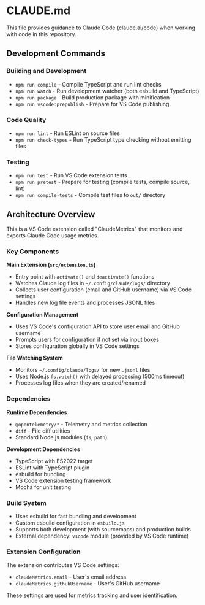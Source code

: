 # CLAUDE.md

This file provides guidance to Claude Code (claude.ai/code) when working with code in this repository.

## Development Commands

### Building and Development
- `npm run compile` - Compile TypeScript and run lint checks
- `npm run watch` - Run development watcher (both esbuild and TypeScript)
- `npm run package` - Build production package with minification
- `npm run vscode:prepublish` - Prepare for VS Code publishing

### Code Quality
- `npm run lint` - Run ESLint on source files
- `npm run check-types` - Run TypeScript type checking without emitting files

### Testing
- `npm run test` - Run VS Code extension tests
- `npm run pretest` - Prepare for testing (compile tests, compile source, lint)
- `npm run compile-tests` - Compile test files to `out/` directory

## Architecture Overview

This is a VS Code extension called "ClaudeMetrics" that monitors and exports Claude Code usage metrics.

### Key Components

**Main Extension (`src/extension.ts`)**
- Entry point with `activate()` and `deactivate()` functions
- Watches Claude log files in `~/.config/claude/logs/` directory
- Collects user configuration (email and GitHub username) via VS Code settings
- Handles new log file events and processes JSONL files

**Configuration Management**
- Uses VS Code's configuration API to store user email and GitHub username
- Prompts users for configuration if not set via input boxes
- Stores configuration globally in VS Code settings

**File Watching System**
- Monitors `~/.config/claude/logs/` for new `.jsonl` files
- Uses Node.js `fs.watch()` with delayed processing (500ms timeout)
- Processes log files when they are created/renamed

### Dependencies

**Runtime Dependencies**
- `@opentelemetry/*` - Telemetry and metrics collection
- `diff` - File diff utilities
- Standard Node.js modules (`fs`, `path`)

**Development Dependencies**
- TypeScript with ES2022 target
- ESLint with TypeScript plugin
- esbuild for bundling
- VS Code extension testing framework
- Mocha for unit testing

### Build System
- Uses esbuild for fast bundling and development
- Custom esbuild configuration in `esbuild.js`
- Supports both development (with sourcemaps) and production builds
- External dependency: `vscode` module (provided by VS Code runtime)

### Extension Configuration
The extension contributes VS Code settings:
- `claudeMetrics.email` - User's email address
- `claudeMetrics.githubUsername` - User's GitHub username

These settings are used for metrics tracking and user identification.